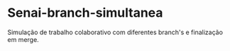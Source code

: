 # Senai-branch-simultanea
Simulação de trabalho colaborativo com diferentes branch's e finalização em merge.

